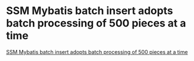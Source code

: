 # SSM Mybatis batch insert adopts batch processing of 500 pieces at a time
[SSM Mybatis batch insert adopts batch processing of 500 pieces at a time](https://aiwithcloud.com/2022/09/15/ssm_mybatis_batch_insert_adopts_batch_processing_of_500_pieces_at_a_time/)